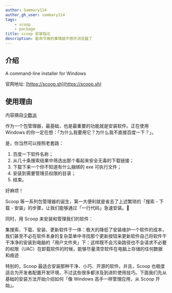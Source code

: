 ```yaml
---
author: Sammary114
author_gh_user: sammary114
tags:
    - scoop
    - package
title: scoop 安装指北
description: 能命令做的事情就不想开浏览器了
---
```

## 介绍

A command-line installer for Windows

官网地址: [https://scoop.sh](https://scoop.sh)

## 使用理由

内容摘自[少数派](https://sspai.com/post/52496)

作为一个包管理器，最基础，也是最重要的功能就是安装软件。正在使用 Windows 的你一定在想：「为什么我要用它？为什么我不直接百度一下？」。

是，你当然可以按照老套路：

1. 百度一下软件名称；
2. 从几十条搜索结果中筛选出那个看起来安全无毒的下载链接；
3. 下载下来一个你不知道有什么捆绑的 exe 可执行文件；
4. 安装到需要管理员权限的目录；
5. 结束。

好麻烦！

Scoop 等一系列包管理器的诞生，第一大便利就是省去了上述繁琐的「搜索 - 下载 - 安装」的步骤，让我们能够通过「一行代码」急速安装。💪

同时，用 Scoop 来安装和管理我们的软件：

集搜索、下载、安装、更新软件于一体：极大的降低了安装维护一个软件的成本，我们甚至不必在软件本身的复杂菜单中寻找那个更新按钮来更新软件自己将软件干干净净的安装到电脑的「用户文件夹」下：这样既不会污染路径也不会请求不必要的权限（UAC）在卸载软件的时候，能够尽量清空软件在电脑上存储的任何数据和痕迹

特别的，Scoop 最适合安装那种干净、小巧、开源的软件。并且，Scoop 也极度适合为开发者配置开发环境，不过这些很多都涉及到进阶使用技巧。下面我们先从基础的安装方法开始介绍如何「像 Windows 高手一样管理应用，从 Scoop 开始」。
